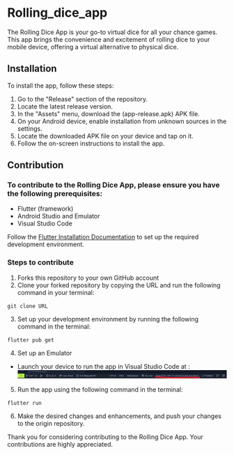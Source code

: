 # Rolling_dice_app
The Rolling Dice App is your go-to virtual dice for all your chance games. This app brings the convenience and excitement of rolling dice to your mobile device, offering a virtual alternative to physical dice.

## Installation 
To install the app, follow these steps:

1. Go to the "Release" section of the repository.
2. Locate the latest release version.
3. In the "Assets" menu, download the (app-release.apk) APK file.
4. On your Android device, enable installation from unknown sources in the settings.
5. Locate the downloaded APK file on your device and tap on it.
6. Follow the on-screen instructions to install the app.

## Contribution
### To contribute to the Rolling Dice App, please ensure you have the following prerequisites:
- Flutter (framework)
- Android Studio and Emulator
- Visual Studio Code 

Follow the [Flutter Installation Documentation](https://docs.flutter.dev/get-started/install) to set up the required development environment.
### Steps to contribute  
1. Forks this repository to your own GitHub account
2. Clone your forked repository by copying the URL and run the following command in your terminal:

```
git clone URL                          
```

3. Set up your development environment by running the following command in the terminal:
```
flutter pub get
```
4. Set up an Emulator
- Launch your device to run the app in Visual Studio Code at :
![Emulator](./Images_Readme/emulator.png)

5. Run the app using the following command in the terminal:
```
flutter run 
```

6. Make the desired changes and enhancements, and push your changes to the origin repository.

Thank you for considering contributing to the Rolling Dice App. Your contributions are highly appreciated.